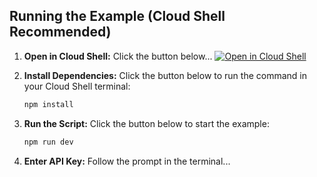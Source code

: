 ## Running the Example (Cloud Shell Recommended)

1.  **Open in Cloud Shell:** Click the button below...
    [![Open in Cloud Shell](...)](...)

2.  **Install Dependencies:** Click the button below to run the command in your Cloud Shell terminal:
    ```bash prescriptive-language="bash" id="install-deps" button-text="Run npm install"
    npm install
    ```

3.  **Run the Script:** Click the button below to start the example:
    ```bash prescriptive-language="bash" id="run-script" button-text="Run npm start"
    npm run dev
    ```

4.  **Enter API Key:** Follow the prompt in the terminal...